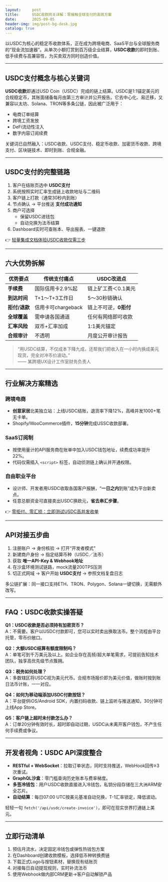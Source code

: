 ```yaml
---
layout:     post
title:      USDC收款网关详解：零接触全球支付的高效方案
date:       2025-09-05
header-img: img/post-bg-desk.jpg
catalog: true
---
```


以USDC为核心的稳定币收款体系，正在成为跨境电商、SaaS平台与全球服务商的“现金流加速器”。从单次小额打赏到百万级企业结算，**USDC收款**的即时到账、低手续费与高兼容性，为买卖双方同时创造价值。

---

## USDC支付概念与核心关键词

**USDC收款**即通过USD Coin（USDC）完成的链上结算。USDC是1:1锚定美元的合规稳定币，其账面储备每月由第三方审计并公开报告。它去中心化、易迁移，又兼容以太坊、Solana、TRON等多条公链，因此被广泛用于：

- 电商订单结算  
- 跨境工资发放  
- DeFi流动性注入  
- 数字内容订阅续费

关键词已自然融入：USDC收款、USDC支付、稳定币收款、加密货币收款、跨境支付、区块链技术、即时到账、合规金融。

---

## USDC支付的完整链路

1. 客户在结账页选中 **USDC支付**  
2. 系统按照实时汇率生成链上收款地址与二维码  
3. 客户链上打款（通常30秒内到账）  
4. 节点确认 → 平台推送 **支付成功通知**  
5. 商户可选择  
   - 保留USDC进钱包  
   - 自动兑换为法币结算  
6. Dashboard实时可查账本、导出报表、一键退款

👉 [轻量集成文档体验USDC收款仅需三步](https://okxdog.com/)

---

## 六大优势拆解

| 优势要点        | 传统支付痛点        | USDC改进点                |
|-----------------|---------------------|---------------------------|
| **手续费**       | 国际信用卡2.9%起    | 链上矿工费＜0.1美元        |
| **到达时间**     | T+1～T+3工作日      | 5～30秒链确认              |
| **拒付/退款**    | 信用卡可chargeback  | 链上不可逆，**0拒付**      |
| **全球覆盖**     | 需申请各国通道      | 任何有网络即可收款          |
| **汇率风险**     | 双币+汇率加成       | 1:1美元锚定                |
| **合规审计**     | 不透明              | 月度公开审计报告            |

> “用USDC结算，不仅成本下降九成，还帮我们把收入在一小时内换成美元现货，完全对冲币价波动。”  
> —— 某跨境UX设计工作室财务负责人

---

## 行业解决方案精选

### 跨境电商
- **创意家居**北美独立站：上线USDC结账，退货率下降12%，高峰并发1000+笔无卡单。  
- Shopify/WooCommerce插件，**15分钟**完成USSC收款部署。

### SaaS订阅制
- 按使用量计的API服务商在账单中加入USDC钱包地址，续费成功率提升22%。  
- 代码仅需插入 `<script>` 标签，自动侦测链上确认并开通权限。

### 自由职业平台
- 设计师、开发者用USDC收取各国客户报酬，“**一日之内**到账”成为平台新卖点。  
- 任意总额资金可直接卖出USDC换欧元，**省去串汇步骤**。

👉 [零拒付、零汇损：立即测试USDC高并发收单](https://okxdog.com/)

---

## API对接五步曲

1. 注册账户 → 身份核验 → 打开“开发者模式”  
2. 新建商户身份 → 指定结算币种（USDC／法币）  
3. 获取 **唯一API-Key & Webhook地址**  
4. 在沙盒环境测试链路，mock流量200TPS压测  
5. 切正式网域 → 客户开始 **USDC支付** → 参照文档复盘日志

多公链扩展：同一接口支持ETH、TRON、Polygon、Solana一键切换，无需额外改写。

---

## FAQ：USDC收款实操答疑

**Q1：USDC收款是否必须持有加密货币？**  
A：不需要。客户以USDC付款即可，您可以实时卖出换取法币。整个流程由平台托管，零币价敞口。

**Q2：大额USDC结算有额度限制吗？**  
A：单笔可到千万美元及以上。如企业存在高频/超大单笔需求，可提前告知技术团队，独享高优先级节点簇拥。

**Q3：税务如何处理？**  
A：多数辖区将USDC视为美元代币。合规市场报价即为美元价值，做账时按到账日法币计账，一一对应。

**Q4：如何为移动端添加USDC付款按钮？**  
A：平台提供iOS/Android SDK，内置扫码收款、链上监听与推送通知，30分钟可上线App Store。

**Q5：客户链上超时未付款怎么办？**  
A：订单20分钟有效时长，超时即自动过期，USDC从未离开客户钱包，不产生任何手续费或争议。

---

## 开发者视角：USDC API深度整合

- **RESTful + WebSocket**：拉取订单状态，同时支持推送，WebHook回传≥3次重试。  
- **GraphQL沙盒**：零门槛查询历史账本与费率梯度。  
- **多签冷钱包**：用户USDC收款直接进入冷钱包，私钥分段存储在三大洲ARM安全芯片。  
- **自动结算**：每日07:00 UTC按美元基准自动兑换，T-1汇率锁定，降低波动。

轻轻一句 `fetch('/api/usdc/create-invoice')`，即可在现实世界打通链上美元。

---

## 立即行动清单

1. 预估月流水，决定固定冷钱包或弹性热钱包方案  
2. 在Dashboard创建收款模板，选择低币种转换费链  
3. 下载正式Logo与按钮素材，替换现有结账页  
4. 对接每日自动提现规则，实时补流法币  
5. 使用Webhook做内部CRM更新→客户自动解锁产品